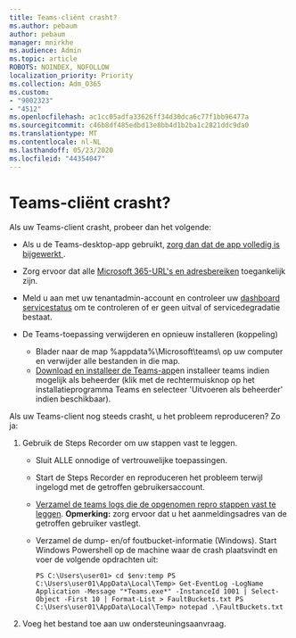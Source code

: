 ```yaml
---
title: Teams-cliënt crasht?
ms.author: pebaum
author: pebaum
manager: mnirkhe
ms.audience: Admin
ms.topic: article
ROBOTS: NOINDEX, NOFOLLOW
localization_priority: Priority
ms.collection: Adm_O365
ms.custom:
- "9002323"
- "4512"
ms.openlocfilehash: ac1cc05adfa33626ff34d30dca6c77f1bb96477a
ms.sourcegitcommit: c46b8df485edbd13e8bb4d1b2ba1c2821ddc9da0
ms.translationtype: MT
ms.contentlocale: nl-NL
ms.lasthandoff: 05/23/2020
ms.locfileid: "44354047"
---
```

# <a name="teams-client-crashing"></a>Teams-cliënt crasht?

Als uw Teams-client crasht, probeer dan het volgende:

- Als u de Teams-desktop-app gebruikt, [ zorg dan dat de app volledig is bijgewerkt ](https://support.office.com/article/Update-Microsoft-Teams-535a8e4b-45f0-4f6c-8b3d-91bca7a51db1).

- Zorg ervoor dat alle [Microsoft 365-URL's en adresbereiken](https://docs.microsoft.com/microsoftteams/connectivity-issues) toegankelijk zijn.

- Meld u aan met uw tenantadmin-account en controleer uw [dashboard servicestatus](https://docs.microsoft.com/office365/enterprise/view-service-health) om te controleren of er geen uitval of servicedegradatie bestaat.

- De Teams-toepassing verwijderen en opnieuw installeren (koppeling)
    - Blader naar de map %appdata%\Microsoft\teams\ op uw computer en verwijder alle bestanden in die map.
    - [Download en installeer de Teams-app](https://www.microsoft.com/microsoft-365/microsoft-teams/group-chat-software#office-DesktopAppDownload-ofoushy)en installeer teams indien mogelijk als beheerder (klik met de rechtermuisknop op het installatieprogramma Teams en selecteer 'Uitvoeren als beheerder' indien beschikbaar).

Als uw Teams-client nog steeds crasht, u het probleem reproduceren? Zo ja:

1. Gebruik de Steps Recorder om uw stappen vast te leggen.
    - Sluit ALLE onnodige of vertrouwelijke toepassingen.
    - Start de Steps Recorder en reproduceren het probleem terwijl ingelogd met de getroffen gebruikersaccount.
    - [Verzamel de teams logs die de opgenomen repro stappen vast te leggen](https://docs.microsoft.com/microsoftteams/log-files). **Opmerking:** zorg ervoor dat u het aanmeldingsadres van de getroffen gebruiker vastlegt.
    - Verzamel de dump- en/of foutbucket-informatie (Windows). Start Windows Powershell op de machine waar de crash plaatsvindt en voer de volgende opdrachten uit:

        `
        PS C:\Users\user01> cd $env:temp
        PS C:\Users\user01\AppData\Local\Temp> Get-EventLog -LogName Application -Message "*Teams.exe*" -InstanceId 1001 | Select-Object -First 10 | Format-List > FaultBuckets.txt
        PS C:\Users\user01\AppData\Local\Temp> notepad .\FaultBuckets.txt
        `
    
2. Voeg het bestand toe aan uw ondersteuningsaanvraag.
